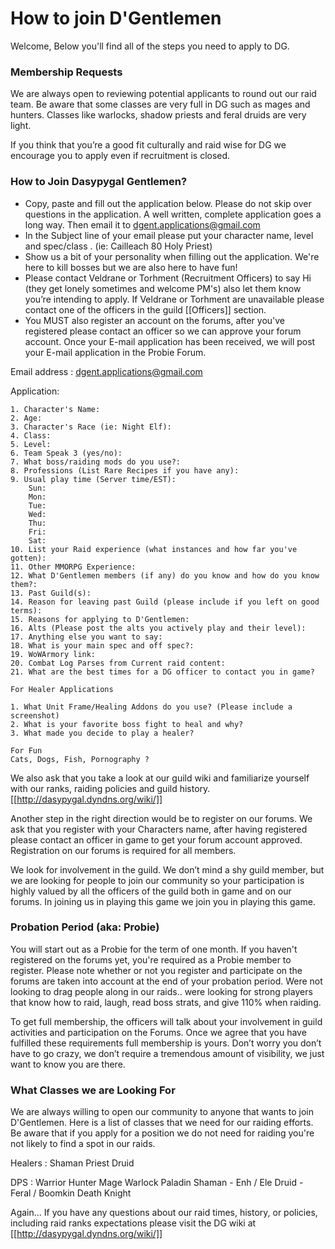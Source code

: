 # How to join D'Gentlemen

Welcome, Below you'll find all of the steps you need to apply to DG.

### Membership Requests

We are always open to reviewing potential applicants to round out our raid team. Be aware that some classes are very full in DG such as mages and hunters. Classes like warlocks, shadow priests and feral druids are very light.

If you think that you’re a good fit culturally and raid wise for DG we encourage you to apply even if recruitment is closed.

### How to Join Dasypygal Gentlemen?

* Copy, paste and fill out the application below. Please do not skip over questions in the application. A well written, complete application goes a long way. Then email it to [dgent.applications@gmail.com](mailto:dgent.applications@gmail.com)
* In the Subject line of your email please put your character name, level and spec/class . (ie: Cailleach 80 Holy Priest)
* Show us a bit of your personality when filling out the application. We're here to kill bosses but we are also here to have fun!
* Please contact Veldrane or Torhment (Recruitment Officers) to say Hi (they get lonely sometimes and welcome PM's) also let them know you’re intending to apply. If Veldrane or Torhment are unavailable please contact one of the officers in the guild [[Officers]] section.
* You MUST also register an account on the forums, after you've registered please contact an officer so we can approve your forum account. Once your E-mail application has been received, we will post your E-mail application in the Probie Forum.

Email address : [dgent.applications@gmail.com](mailto:dgent.applications@gmail.com)

Application:



	1. Character's Name:
	2. Age:
	3. Character's Race (ie: Night Elf):
	4. Class:
	5. Level:
	6. Team Speak 3 (yes/no):
	7. What boss/raiding mods do you use?:
	8. Professions (List Rare Recipes if you have any):
	9. Usual play time (Server time/EST):
		Sun:
		Mon:
		Tue:
		Wed:
		Thu:
		Fri:
		Sat:
	10. List your Raid experience (what instances and how far you've gotten):
	11. Other MMORPG Experience:
	12. What D'Gentlemen members (if any) do you know and how do you know them?:
	13. Past Guild(s):
	14. Reason for leaving past Guild (please include if you left on good terms):
	15. Reasons for applying to D'Gentlemen:
	16. Alts (Please post the alts you actively play and their level):
	17. Anything else you want to say:
	18. What is your main spec and off spec?:
	19. WoWArmory link:
	20. Combat Log Parses from Current raid content:
	21. What are the best times for a DG officer to contact you in game?

	For Healer Applications

	1. What Unit Frame/Healing Addons do you use? (Please include a screenshot)
	2. What is your favorite boss fight to heal and why?
	3. What made you decide to play a healer?

	For Fun
	Cats, Dogs, Fish, Pornography ?



We also ask that you take a look at our guild wiki and familiarize yourself with our ranks, raiding policies and guild history.
[[http://dasypygal.dyndns.org/wiki/]]

Another step in the right direction would be to register on our forums. We ask that you register with your Characters name, after having registered please contact an officer in game to get your forum account approved. Registration on our forums is required for all members.

We look for involvement in the guild. We don’t mind a shy guild member, but we are looking for people to join our community so your participation is highly valued by all the officers of the guild both in game and on our forums. In joining us in playing this game we join you in playing this game.

### Probation Period (aka: Probie)

You will start out as a Probie for the term of one month. If you haven't registered on the forums yet, you're required as a Probie member to register. Please note whether or not you register and participate on the forums are taken into account at the end of your probation period. Were not looking to drag people along in our raids.. were looking for strong players that know how to raid, laugh, read boss strats, and give 110% when raiding.


To get full membership, the officers will talk about your involvement in guild activities and participation on the Forums. Once we agree that you have fulfilled these requirements full membership is yours. Don’t worry you don’t have to go crazy, we don’t require a tremendous amount of visibility, we just want to know you are there.

### What Classes we are Looking For

We are always willing to open our community to anyone that wants to join D'Gentlemen. Here is a list of classes that we need for our raiding efforts. Be aware that if you apply for a position we do not need for raiding you're not likely to find a spot in our raids.

Healers :
Shaman
Priest
Druid

DPS :
Warrior
Hunter
Mage
Warlock
Paladin
Shaman - Enh / Ele
Druid - Feral / Boomkin
Death Knight

Again...
If you have any questions about our raid times, history, or policies, including raid ranks expectations please visit the DG wiki at [[http://dasypygal.dyndns.org/wiki/]]